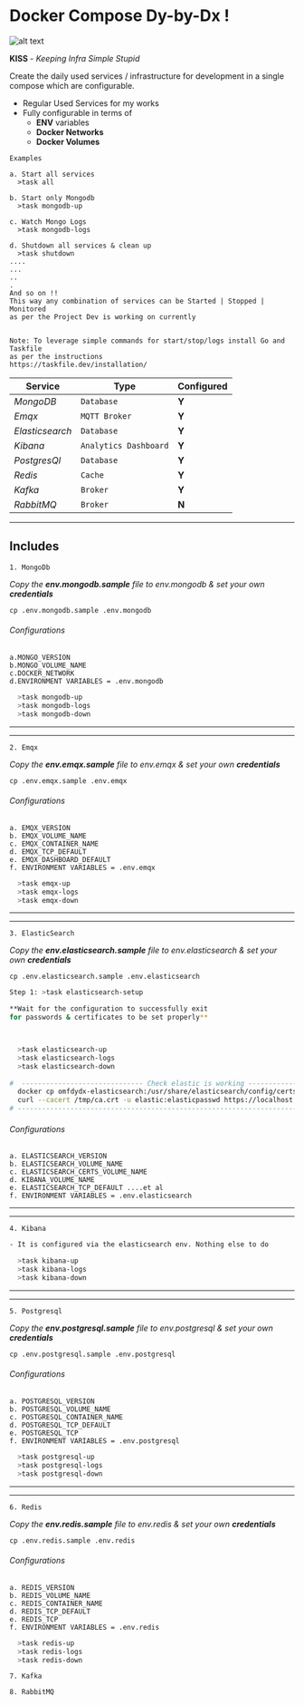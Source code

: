 # Docker Compose Dy-by-Dx !


![alt text](https://i.imgur.com/6mSCz9P.png "KISS")

**KISS** - _Keeping Infra Simple Stupid_  

Create the daily used services / infrastructure for development in a single compose which
are configurable. 
- Regular Used Services for my works
- Fully configurable in terms of 
  - **ENV** variables
  - **Docker Networks**
  - **Docker Volumes**

```
Examples

a. Start all services
  >task all

b. Start only Mongodb
  >task mongodb-up

c. Watch Mongo Logs
  >task mongodb-logs

d. Shutdown all services & clean up
  >task shutdown
....
...
..
.
And so on !!
This way any combination of services can be Started | Stopped | Monitored
as per the Project Dev is working on currently


Note: To leverage simple commands for start/stop/logs install Go and Taskfile 
as per the instructions
https://taskfile.dev/installation/
```  

| Service         | Type                  | Configured | 
|-----------------|-----------------------|------------|
 | *MongoDB*       | `Database`            | **Y**      |
 | *Emqx*          | `MQTT Broker`         | **Y**      |
 | *Elasticsearch* | `Database`            | **Y**      |
 | *Kibana*        | `Analytics Dashboard` | **Y**      |
 | *PostgresQl*    | `Database`            | **Y**      |
 | *Redis*         | `Cache`               | **Y**      |
 | *Kafka*         | `Broker`              | **Y**      |
 | *RabbitMQ*      | `Broker`              | **N**      |

----
## Includes 
`1. MongoDb`

_Copy the **env.mongodb.sample** file to _env.mongodb_ & set your own **credentials**_ 

```cp .env.mongodb.sample .env.mongodb``` 

###### Configurations
    a.MONGO_VERSION
    b.MONGO_VOLUME_NAME
    c.DOCKER_NETWORK
    d.ENVIRONMENT VARIABLES = .env.mongodb 

```bash
  >task mongodb-up
  >task mongodb-logs
  >task mongodb-down
```

--------
--------

`2. Emqx` 

_Copy the **env.emqx.sample** file to _env.emqx_ & set your own **credentials**_

```cp .env.emqx.sample .env.emqx```
###### Configurations
    a. EMQX_VERSION
    b. EMQX_VOLUME_NAME
    c. EMQX_CONTAINER_NAME
    d. EMQX_TCP_DEFAULT
    e. EMQX_DASHBOARD_DEFAULT
    f. ENVIRONMENT VARIABLES = .env.emqx

```bash
  >task emqx-up
  >task emqx-logs
  >task emqx-down
```
--------
--------
`3. ElasticSearch`

_Copy the **env.elasticsearch.sample** file to _env.elasticsearch_ & set your own **credentials**_

```cp .env.elasticsearch.sample .env.elasticsearch```

```bash
Step 1: >task elasticsearch-setup

**Wait for the configuration to successfully exit 
for passwords & certificates to be set properly**



  >task elasticsearch-up
  >task elasticsearch-logs
  >task elasticsearch-down
  
#  ------------------------------ Check elastic is working --------------------------- 
  docker cp omfdydx-elasticsearch:/usr/share/elasticsearch/config/certs/ca/ca.crt /tmp/.
  curl --cacert /tmp/ca.crt -u elastic:elasticpasswd https://localhost:3200
# -------------------------------------------------------------------------------------

```
###### Configurations
    a. ELASTICSEARCH_VERSION
    b. ELASTICSEARCH_VOLUME_NAME
    c. ELASTICSEARCH_CERTS_VOLUME_NAME
    d. KIBANA_VOLUME_NAME
    e. ELASTICSEARCH_TCP_DEFAULT ....et al
    f. ENVIRONMENT VARIABLES = .env.elasticsearch
--------
--------

`4. Kibana`
```bash
- It is configured via the elasticsearch env. Nothing else to do

  >task kibana-up
  >task kibana-logs
  >task kibana-down

```
--------
--------

`5. Postgresql`

_Copy the **env.postgresql.sample** file to _env.postgresql_ & set your own **credentials**_

```cp .env.postgresql.sample .env.postgresql```
###### Configurations
    a. POSTGRESQL_VERSION
    b. POSTGRESQL_VOLUME_NAME
    c. POSTGRESQL_CONTAINER_NAME
    d. POSTGRESQL_TCP_DEFAULT
    e. POSTGRESQL_TCP
    f. ENVIRONMENT VARIABLES = .env.postgresql

```bash
  >task postgresql-up
  >task postgresql-logs
  >task postgresql-down
```
--------
--------

`6. Redis`

_Copy the **env.redis.sample** file to _env.redis_ & set your own **credentials**_

```cp .env.redis.sample .env.redis```
###### Configurations
    a. REDIS_VERSION
    b. REDIS_VOLUME_NAME
    c. REDIS_CONTAINER_NAME
    d. REDIS_TCP_DEFAULT
    e. REDIS_TCP
    f. ENVIRONMENT VARIABLES = .env.redis

```bash
  >task redis-up
  >task redis-logs
  >task redis-down
```
`7. Kafka`

`8. RabbitMQ`
